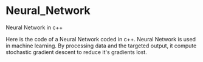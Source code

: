 # Neural_Network
Neural Network in c++ 

Here is the code of a Neural Network coded in c++. 
Neural Network is used in machine learning. By processing data and the targeted output, it compute stochastic gradient descent to reduce it's gradients lost.
